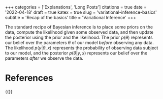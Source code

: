 +++
categories = ['Explanations', 'Long Posts']
citations = true
date = '2022-04-18'
draft = true
katex = true
slug = 'variational-inference-basics'
subtitle = 'Recap of the basics'
title = 'Variational Inference'
+++

The standard recipe of Bayesian inference is to place some priors on the data, compute the likelihood given some observed data, and then update the posterior using the prior and the likelihood. The prior $p(\theta)$ represents our belief over the parameters $\theta$ of our model _before_ observing any data. The likelihood $p(y | \theta, x)$ represents the probability of observing data subject to our model, and the posterior $p(\theta | y, x)$ represents our belief over the parameters _after_ we observe the data.

# References

{{<bibliography cited>}}
